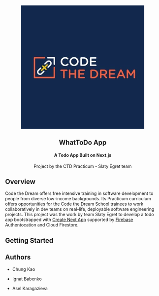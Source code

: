 <p align="center"><img src="./public/images/ctd-logo.jpeg" /></p>
<h2 align="center">WhatToDo App</h2>
<h4 align="center">A Todo App Built on Next.js</h4>
<p align="center">Project by the CTD Practicum - Slaty Egret team</p>

## Overview

Code the Dream offers free intensive training in software development to people from diverse low-income backgrounds. Its Practicum curriculum offers opportunities for the Code the Dream School trainees to work collaboratively in dev teams on real-life, deployable software engineering projects. This project was the work by team Slaty Egret to develop a todo app bootstrapped with [Create Next App](https://create-next-app.js.org/) supported by [Firebase](https://firebase.google.com/) Authentocation and Cloud Firestore.

## Getting Started

## Authors

- Chung Kao

- Ignat Babenko

- Asel Karagazieva
